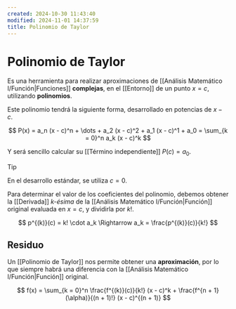```yaml
---
created: 2024-10-30 11:43:40
modified: 2024-11-01 14:37:59
title: Polinomio de Taylor
---
```


# Polinomio de Taylor

Es una herramienta para realizar aproximaciones de [[Análisis Matemático I/Función|Funciones]] **complejas**, en el [[Entorno]] de un punto $x = c$, utilizando **polinomios**.

Este polinomio tendrá la siguiente forma, desarrollado en potencias de $x - c$.

$$
P(x) =
a_n (x - c)^n + \dots + a_2 (x - c)^2 + a_1 (x - c)^1 + a_0 =
\sum_{k = 0}^n a_k (x - c)^k
$$

Y será sencillo calcular su [[Término independiente]] $P(c) = a_0$.

> [!tip]
> En el desarrollo estándar, se utiliza $c = 0$.

Para determinar el valor de los coeficientes del polinomio, debemos obtener la [[Derivada]] *k-ésima* de la [[Análisis Matemático I/Función|Función]] original evaluada en $x = c$, y dividirla por $k!$.

$$
p^{(k)}(c) = k! \cdot a_k \Rightarrow a_k = \frac{p^{(k)}(c)}{k!}
$$

## Residuo

Un [[Polinomio de Taylor]] nos permite obtener una **aproximación**, por lo que siempre habrá una diferencia con la [[Análisis Matemático I/Función|Función]] original.

$$
f(x) =
\sum_{k = 0}^n \frac{f^{(k)}(c)}{k!} (x - c)^k + \frac{f^{n + 1}(\alpha)}{(n + 1)!} (x - c)^{(n + 1)}
$$
